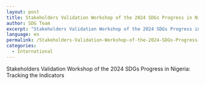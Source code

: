 ```yaml
---
layout: post
title: Stakeholders Validation Workshop of the 2024 SDGs Progress in Nigeria
author: SDG Team
excerpt: "Stakeholders Validation Workshop of the 2024 SDGs Progress in Nigeria: Tracking the Indicators"
language: en
permalink: /Stakeholders-Validation-Workshop-of-the-2024-SDGs-Progress-in-Nigeria/
categories:
  - International
---
```

Stakeholders Validation Workshop of the 2024 SDGs Progress in Nigeria: Tracking the Indicators
